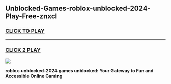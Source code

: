 
## Unblocked-Games-roblox-unblocked-2024-Play-Free-znxcl
<h3>
<a href="https://premium76.site?title=roblox-unblocked-2024&ref=10A">CLICK TO PLAY</a></h3>
<hr>

<h3>
<a href="https://premium76.site?title=roblox-unblocked-2024&ref=10A">CLICK 2 PLAY</a>
  
</h3>

<a href="https://premium76.site?title=roblox-unblocked-2024&ref=10A"><img src="https://clearcache.store/games.png"></a>


**roblox-unblocked-2024 games unblocked: Your Gateway to Fun and Accessible Online Gaming**

